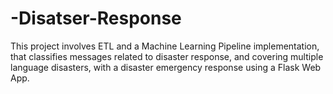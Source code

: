 # -Disatser-Response
This project involves ETL and a Machine Learning Pipeline  implementation, that classifies messages related to disaster response, and covering multiple language disasters, with a disaster emergency response using a Flask Web App.

